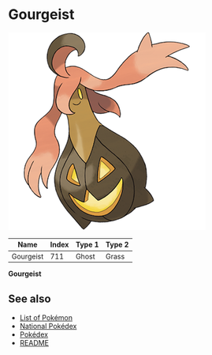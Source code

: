 # Gourgeist


![Gourgeist](images/711.png)

| **Name** | **Index** | **Type 1** | **Type 2** |
|----|----|----|----|
| Gourgeist | 711 | Ghost | Grass  |

**Gourgeist** 

## See also

- [List of Pokémon](../pokemon.md)
- [National Pokédex](../national_pokedex.md)
- [Pokédex](../pokedex.md)
- [README](../README.md)
